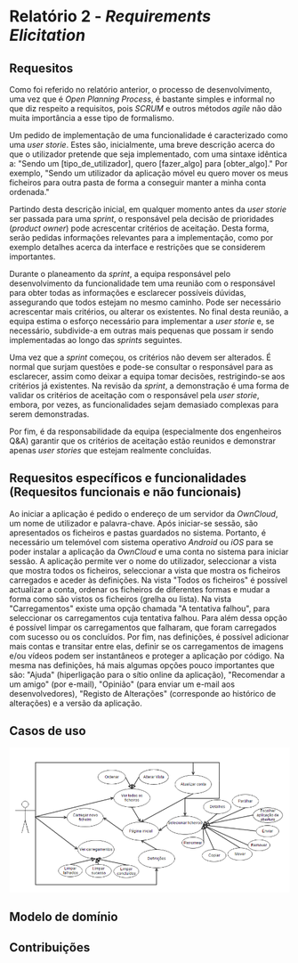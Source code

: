 # Relatório 2 - *Requirements Elicitation*

## Requesitos

Como foi referido no relatório anterior, o processo de desenvolvimento, uma vez que é *Open Planning Process*, é bastante simples e
informal no que diz respeito a requisitos, pois *SCRUM* e outros métodos *agile* não dão muita importância a esse tipo de formalismo.

Um pedido de implementação de uma funcionalidade é caracterizado como uma *user storie*. Estes são, inicialmente, uma breve descrição
acerca do que o utilizador pretende que seja implementado, com uma sintaxe idêntica a: 
"Sendo um [tipo_de_utilizador], quero [fazer_algo] para [obter_algo]." 
Por exemplo, "Sendo um utilizador da aplicação móvel eu quero mover os meus ficheiros para outra pasta de forma a conseguir manter a minha
conta ordenada."

Partindo desta descrição inicial, em qualquer momento antes da *user storie* ser passada para uma *sprint*, o responsável pela decisão
de prioridades (*product owner*) pode acrescentar critérios de aceitação. Desta forma, serão pedidas informações relevantes
para a implementação, como por exemplo detalhes acerca da interface e restrições que se considerem importantes. 

Durante o planeamento da *sprint*, a equipa responsável pelo desenvolvimento da funcionalidade tem uma reunião com o responsável para obter todas as informações
e esclarecer possíveis dúvidas, assegurando que todos estejam no mesmo caminho. Pode ser necessário acrescentar mais critérios, ou alterar os existentes.
No final desta reunião, a equipa estima o esforço necessário para implementar a *user storie* e, se necessário, subdivide-a em outras mais pequenas que possam ir sendo implementadas ao longo das *sprints* seguintes.

Uma vez que a *sprint* começou, os critérios não devem ser alterados. É normal que surjam questões e pode-se consultar o responsável 
para as esclarecer, assim como deixar a equipa tomar decisões, restrigindo-se aos critérios já existentes. 
Na revisão da *sprint*, a demonstração é uma forma de validar os critérios de aceitação com o responsável pela *user storie*, embora, por vezes, as funcionalidades sejam demasiado complexas para serem demonstradas. 

Por fim, é da responsabilidade da equipa (especialmente dos engenheiros Q&A) garantir que os critérios de aceitação estão reunidos e
demonstrar apenas *user stories* que estejam realmente concluídas.

## Requesitos específicos e funcionalidades (Requesitos funcionais e não funcionais)
Ao iniciar a aplicação é pedido o endereço de um servidor da *OwnCloud*, um nome de utilizador e palavra-chave. Após iniciar-se sessão, são apresentados os ficheiros e pastas guardados no sistema. Portanto, é necessário um telemóvel com sistema operativo *Android* ou *iOS* para se poder instalar a aplicação da *OwnCloud* e uma conta no sistema para iniciar sessão.
A aplicação permite ver o nome do utilizador, seleccionar a vista que mostra todos os ficheiros, seleccionar a vista que mostra os ficheiros carregados e aceder às definições. Na vista "Todos os ficheiros" é possível actualizar a conta, ordenar os ficheiros de diferentes formas e mudar a forma como são vistos os ficheiros (grelha ou lista). Na vista "Carregamentos" existe uma opção chamada "A tentativa falhou", para seleccionar os carregamentos cuja tentativa falhou. Para além dessa opção é possível limpar os carregamentos que falharam, que foram carregados com sucesso ou os concluídos. Por fim, nas definições, é possível adicionar mais contas e transitar entre elas, definir se os carregamentos de imagens e/ou vídeos podem ser instantâneos e proteger a aplicação por código. Na mesma nas definições, há mais algumas opções pouco importantes que são: "Ajuda" (hiperligação para o sítio online da aplicação), "Recomendar a um amigo" (por e-mail), "Opinião" (para enviar um e-mail aos desenvolvedores), "Registo de Alterações" (corresponde ao histórico de alterações) e a versão da aplicação.

## Casos de uso

![UseCases](/ESOF-docs/resources/usecases.png)

## Modelo de domínio

## Contribuições
